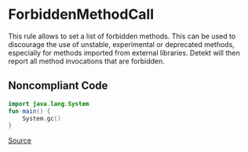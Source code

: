 # ForbiddenMethodCall

This rule allows to set a list of forbidden methods. This can be used to discourage the use of unstable, experimental
or deprecated methods, especially for methods imported from external libraries.
Detekt will then report all method invocations that are forbidden.

## Noncompliant Code

```kotlin
import java.lang.System
fun main() {
    System.gc()
}
```

[Source](https://arturbosch.github.io/detekt/style.html#forbiddenmethodcall)
